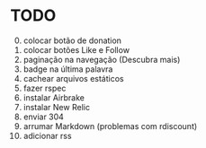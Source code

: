 # TODO
0. colocar botão de donation
0. colocar botões Like e Follow
1. paginação na navegação (Descubra mais)
1. badge na última palavra
1. cachear arquivos estáticos
1. fazer rspec
2. instalar Airbrake
2. instalar New Relic
3. enviar 304
3. arrumar Markdown (problemas com rdiscount)
3. adicionar rss
